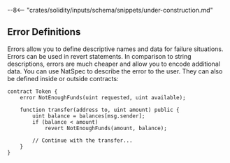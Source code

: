 --8<-- "crates/solidity/inputs/schema/snippets/under-construction.md"

## Error Definitions

Errors allow you to define descriptive names and data for failure situations. Errors can be used in revert statements.
In comparison to string descriptions, errors are much cheaper and allow you to encode additional data. You can use NatSpec to describe the error to the user.
They can also be defined inside or outside contracts:

```solidity
contract Token {
    error NotEnoughFunds(uint requested, uint available);

    function transfer(address to, uint amount) public {
        uint balance = balances[msg.sender];
        if (balance < amount)
            revert NotEnoughFunds(amount, balance);

        // Continue with the transfer...
    }
}
```
